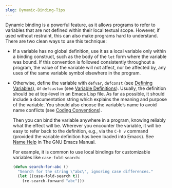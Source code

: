```yaml
---
slug: Dynamic-Binding-Tips
---
```


Dynamic binding is a powerful feature, as it allows programs to refer to variables that are not defined within their local textual scope. However, if used without restraint, this can also make programs hard to understand. There are two clean ways to use this technique:

*   If a variable has no global definition, use it as a local variable only within a binding construct, such as the body of the `let` form where the variable was bound. If this convention is followed consistently throughout a program, the value of the variable will not affect, nor be affected by, any uses of the same variable symbol elsewhere in the program.

*   Otherwise, define the variable with `defvar`, `defconst` (see [Defining Variables](Defining-Variables)), or `defcustom` (see [Variable Definitions](Variable-Definitions)). Usually, the definition should be at top-level in an Emacs Lisp file. As far as possible, it should include a documentation string which explains the meaning and purpose of the variable. You should also choose the variable’s name to avoid name conflicts (see [Coding Conventions](Coding-Conventions)).

    Then you can bind the variable anywhere in a program, knowing reliably what the effect will be. Wherever you encounter the variable, it will be easy to refer back to the definition, e.g., via the `C-h v` command (provided the variable definition has been loaded into Emacs). See [Name Help](https://www.gnu.org/software/emacs/manual/html_mono/emacs.html#Name-Help) in The GNU Emacs Manual.

    For example, it is common to use local bindings for customizable variables like `case-fold-search`:

    ```lisp
    (defun search-for-abc ()
      "Search for the string \"abc\", ignoring case differences."
      (let ((case-fold-search t))
        (re-search-forward "abc")))
    ```
